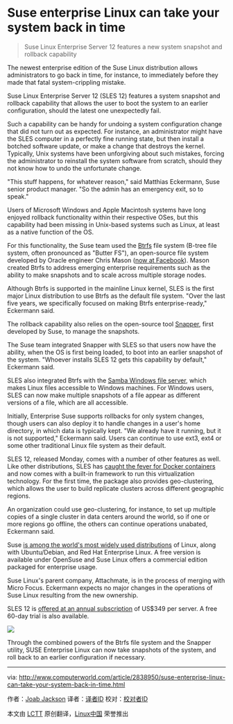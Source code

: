 Suse enterprise Linux can take your system back in time
================================================================================
> Suse Linux Enterprise Server 12 features a new system snapshot and rollback capability

The newest enterprise edition of the Suse Linux distribution allows administrators to go back in time, for instance, to immediately before they made that fatal system-crippling mistake. 

Suse Linux Enterprise Server 12 (SLES 12) features a system snapshot and rollback capability that allows the user to boot the system to an earlier configuration, should the latest one unexpectedly fail.

Such a capability can be handy for undoing a system configuration change that did not turn out as expected. For instance, an administrator might have the SLES computer in a perfectly fine running state, but then install a botched software update, or make a change that destroys the kernel. Typically, Unix systems have been unforgiving about such mistakes, forcing the administrator to reinstall the system software from scratch, should they not know how to undo the unfortunate change.

"This stuff happens, for whatever reason," said Matthias Eckermann, Suse senior product manager. "So the admin has an emergency exit, so to speak."

Users of Microsoft Windows and Apple Macintosh systems have long enjoyed rollback functionality within their respective OSes, but this capability had been missing in Unix-based systems such as Linux, at least as a native function of the OS. 

For this functionality, the Suse team used the [Btrfs][1] file system (B-tree file system, often pronounced as "Butter FS"), an open-source file system developed by Oracle engineer Chris Mason ([now at Facebook][2]). Mason created Btrfs to address emerging enterprise requirements such as the ability to make snapshots and to scale across multiple storage nodes. 

Although Btrfs is supported in the mainline Linux kernel, SLES is the first major Linux distribution to use Btrfs as the default file system. "Over the last five years, we specifically focused on making Btrfs enterprise-ready," Eckermann said.

The rollback capability also relies on the open-source tool [Snapper][3], first developed by Suse, to manage the snapshots. 

The Suse team integrated Snapper with SLES so that users now have the ability, when the OS is first being loaded, to boot into an earlier snapshot of the system. "Whoever installs SLES 12 gets this capability by default," Eckermann said. 

SLES also integrated Btrfs with the [Samba Windows file server][4], which makes Linux files accessible to Windows machines. For Windows users, SLES can now make multiple snapshots of a file appear as different versions of a file, which are all accessible. 

Initially, Enterprise Suse supports rollbacks for only system changes, though users can also deploy it to handle changes in a user's home directory, in which data is typically kept. "We already have it running, but it is not supported," Eckermann said. Users can continue to use ext3, ext4 or some other traditional Linux file system as their default.

SLES 12, released Monday, comes with a number of other features as well. Like other distributions, SLES has [caught the fever for Docker containers][5] and now comes with a built-in framework to run this virtualization technology. For the first time, the package also provides geo-clustering, which allows the user to build replicate clusters across different geographic regions. 

An organization could use geo-clustering, for instance, to set up multiple copies of a single cluster in data centers around the world, so if one or more regions go offline, the others can continue operations unabated, Eckermann said. 

Suse [is among the world's most widely used distributions][6] of Linux, along with Ubuntu/Debian, and Red Hat Enterprise Linux. A free version is available under OpenSuse and Suse Linux offers a commercial edition packaged for enterprise usage. 

Suse Linux's parent company, Attachmate, is in the process of merging with Micro Focus. Eckermann expects no major changes in the operations of Suse Linux resulting from the new ownership. 

SLES 12 is [offered at an annual subscription][7] of US$349 per server. A free 60-day trial is also available. 

![](http://images.techhive.com/images/article/2014/10/sle_12_installed_system_08_snapper_gui-2-100527225-large.idge.png)

Through the combined powers of the Btrfs file system and the Snapper utility, SUSE Enterprise Linux can now take snapshots of the system, and roll back to an earlier configuration if necessary.

--------------------------------------------------------------------------------

via: http://www.computerworld.com/article/2838950/suse-enterprise-linux-can-take-your-system-back-in-time.html

作者：[Joab Jackson][a]
译者：[译者ID](https://github.com/译者ID)
校对：[校对者ID](https://github.com/校对者ID)

本文由 [LCTT](https://github.com/LCTT/TranslateProject) 原创翻译，[Linux中国](http://linux.cn/) 荣誉推出

[a]:http://www.computerworld.com/author/Joab-Jackson/
[1]:https://btrfs.wiki.kernel.org/index.php/Main_Page
[2]:http://www.phoronix.com/scan.php?page=news_item&px=MTUzNTE
[3]:http://snapper.io/
[4]:http://www.samba.org/
[5]:http://www.pcworld.com/article/2838452/canonical-celebrates-cloud-freedoms-with-new-ubuntu.html
[6]:http://distrowatch.com/table.php?distribution=suse
[7]:https://www.suse.com/products/server/how-to-buy/
